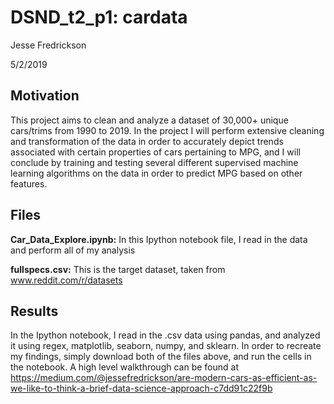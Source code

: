 # DSND_t2_p1: cardata
Jesse Fredrickson

5/2/2019

## Motivation
This project aims to clean and analyze a dataset of 30,000+ unique cars/trims from 1990 to 2019. In the project I will perform extensive cleaning and transformation of the data in order to accurately depict trends associated with certain properties of cars pertaining to MPG, and I will conclude by training and testing several different supervised machine learning algorithms on the data in order to predict MPG based on other features.

## Files
**Car_Data_Explore.ipynb:** In this Ipython notebook file, I read in the data and perform all of my analysis

**fullspecs.csv:** This is the target dataset, taken from www.reddit.com/r/datasets
## Results
In the Ipython notebook, I read in the .csv data using pandas, and analyzed it using regex, matplotlib, seaborn, numpy, and sklearn. In order to recreate my findings, simply download both of the files above, and run the cells in the notebook. A high level walkthrough can be found at https://medium.com/@jessefredrickson/are-modern-cars-as-efficient-as-we-like-to-think-a-brief-data-science-approach-c7dd91c22f9b
